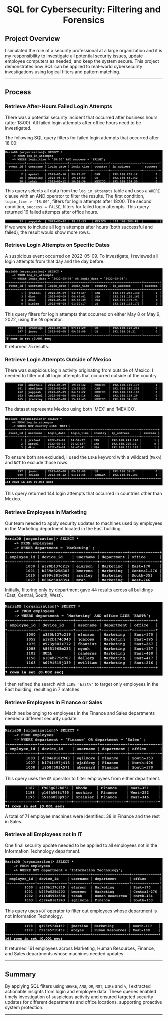 # <p align="center"> SQL for Cybersecurity: Filtering and Forensics </p>

## Project Overview

I simulated the role of a security professional at a large organization and it is my responsibility to investigate all potential security issues, update employee computers as needed, and keep the system secure. This project demonstrates how SQL can be applied to real-world cybersecurity investigations using logical filters and pattern matching.

---

## Process

### Retrieve After-Hours Failed Login Attempts
There was a potential security incident that occurred after business hours (after 18:00). All failed login attempts after office hours need to be investigated.

The following SQL query filters for failed login attempts that occurred after 18:00:

![SQL MariaDB screenshot](./09-sql-filters/01-1.png)

This query selects all data from the `log_in_attempts` table and uses a `WHERE` clause with an AND operator to filter the results. The first condition, `login_time > '18:00'`, filters for login attempts after 18:00. The second condition, `success = FALSE`, filters for failed login attempts. This query returned 19 failed attempts after office hours. 

![SQL MariaDB screenshot](./09-sql-filters/01-2.png)
If we were to include all login attempts after hours (both successful and failed), the result would show more rows.

### Retrieve Login Attempts on Specific Dates
A suspicious event occurred on 2022-05-09. To investigate, I reviewed all login attempts from that day and the day before.

![SQL MariaDB screenshot](./09-sql-filters/02-1.png)

This query filters for login attempts that occurred on either May 8 or May 9, 2022, using the `OR` operator. 

![SQL MariaDB screenshot](./09-sql-filters/02-2.png)
It returned 75 results.

### Retrieve Login Attempts Outside of Mexico
There was suspicious login activity originating from outside of Mexico. I needed to filter out all login attempts that occurred outside of the country. 

![SQL MariaDB screenshot](./09-sql-filters/03-03.png)

The dataset represents Mexico using both 'MEX' and 'MEXICO'. 

![SQL MariaDB screenshot](./09-sql-filters/03-1.png)

To ensure both are excluded, I used the `LIKE` keyword with a wildcard (`MEX%`) and `NOT` to exclude those rows. 

![SQL MariaDB screenshot](./09-sql-filters/03-2.png)

This query returned 144 login attempts that occurred in countries other than Mexico.

### Retrieve Employees in Marketing
Our team needed to apply security updates to machines used by employees in the Marketing department located in the East building.

![SQL MariaDB screenshot](./09-sql-filters/04-2.png)

Initially, filtering only by department gave 44 results across all buildings (East, Central, South, West). 

![SQL MariaDB screenshot](./09-sql-filters/04-1.png)

I then refined the search with `LIKE 'East%'` to target only employees in the East building, resulting in 7 matches.

### Retrieve Employees in Finance or Sales
Machines belonging to employees in the Finance and Sales departments needed a different security update.

![SQL MariaDB screenshot](./09-sql-filters/05-1.png)

This query uses the `OR` operator to filter employees from either department. 

![SQL MariaDB screenshot](./09-sql-filters/05-2.png)

A total of 71 employee machines were identified: 38 in Finance and the rest in Sales.

### Retrieve all Employees not in IT
One final security update needed to be applied to all employees not in the Information Technology department.

![SQL MariaDB screenshot](./09-sql-filters/06-1.png)

This query uses `NOT` operator to filter out employees whose department is not Information Technology. 

![SQL MariaDB screenshot](./09-sql-filters/06-2.png)

It returned 161 employees across Marketing, Human Resources, Finance, and Sales departments whose machines needed updates.

---

## Summary
By applying SQL filters using `WHERE`, `AND`, `OR`, `NOT`, `LIKE` and `%`, I extracted actionable insights from login and employee data. These queries enabled timely investigation of suspicious activity and ensured targeted security updates for different departments and office locations, supporting proactive system protection.

---